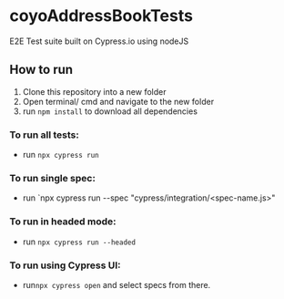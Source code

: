 # coyoAddressBookTests
E2E Test suite built on Cypress.io using nodeJS

## How to run
1. Clone this repository into a new folder
2. Open terminal/ cmd and navigate to the new folder
3. run `npm install` to download all dependencies

### To run all tests:
- run `npx cypress run`

### To run single spec:
- run `npx cypress run --spec "cypress/integration/<spec-name.js>"

### To run in headed mode:
- run `npx cypress run --headed`

### To run using Cypress UI:
- run`npx cypress open` and select specs from there.
